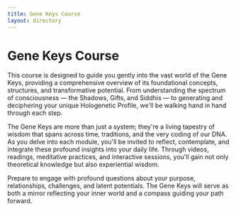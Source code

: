 ```yaml
---
title: Gene Keys Course
layout: directory
---
```

# Gene Keys Course
This course is designed to guide you gently into the vast world of the Gene Keys, providing a comprehensive overview of its foundational concepts, structures, and transformative potential. From understanding the spectrum of consciousness — the Shadows, Gifts, and Siddhis — to generating and deciphering your unique Hologenetic Profile, we'll be walking hand in hand through each step.

The Gene Keys are more than just a system; they're a living tapestry of wisdom that spans across time, traditions, and the very coding of our DNA. As you delve into each module, you'll be invited to reflect, contemplate, and integrate these profound insights into your daily life. Through videos, readings, meditative practices, and interactive sessions, you'll gain not only theoretical knowledge but also experiential wisdom.

Prepare to engage with profound questions about your purpose, relationships, challenges, and latent potentials. The Gene Keys will serve as both a mirror reflecting your inner world and a compass guiding your path forward.